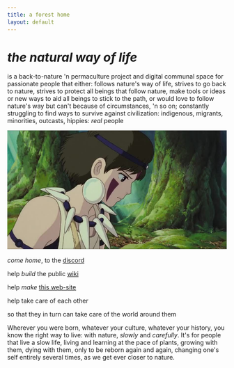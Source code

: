 ```yaml
---
title: a forest home
layout: default
---
```

# *the natural way of life*
is a back-to-nature 'n permaculture project and digital communal space for passionate people that either: follows nature's way of life, strives to go back to nature, strives to protect all beings that follow nature, make tools or ideas or new ways to aid all beings to stick to the path, or would love to follow nature's way but can't because of circumstances, 'n so on; constantly struggling to find ways to survive against civilization: indigenous, migrants, minorities, outcasts, hippies: *real* people

![](beautiful.jpg?raw=true)

*come home*, to the [discord](https://discord.gg/2vv643p)
 
help *build* the public [wiki](https://github.com/Rahil627/nature-guardian-anarchy/wiki)

help *make* [this web-site](https://github.com/Rahil627/nature-guardian-anarchy)

help take care of each other

so that they in turn can take care of the world around them

Wherever you were born, whatever your culture, whatever your history, you know the right way to live: with nature, *slowly* and *carefully*. It's for people that live a slow life, living and learning at the pace of plants, growing with them, dying with them, only to be reborn again and again, changing one's self entirely several times, as we get ever closer to nature.
